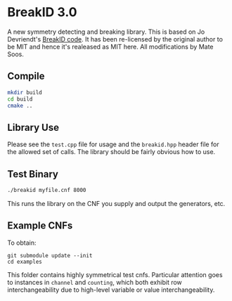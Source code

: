 BreakID 3.0
========
A new symmetry detecting and breaking library. This is based on Jo Devriendt's [BreakID code](https://bitbucket.org/krr/breakid/src/master/). It has been re-licensed by the original author to be MIT and hence it's realeased as MIT here. All modifications by Mate Soos.


Compile
-----

```bash
mkdir build
cd build
cmake ..
```

Library Use
-----
Please see the `test.cpp` file for usage and the `breakid.hpp` header file for the allowed set of calls. The library should be fairly obvious how to use.


Test Binary
-----
```bash
./breakid myfile.cnf 8000
```

This runs the library on the CNF you supply and output the generators, etc.

Example CNFs
-----
To obtain:

```
git submodule update --init
cd examples
```

This folder contains highly symmetrical test cnfs. Particular attention goes to instances in `channel` and `counting`, which both exhibit row interchangeability due to high-level variable or value interchangeability.
